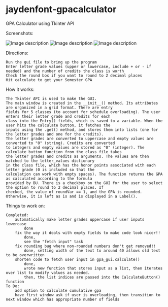 # jaydenfont-gpacalculator
GPA Calculator using Tkinter API

Screenshots: 

![Image description](https://github.com/jaydenfont/jaydenfont-gpacalculator/blob/master/EmptyGui.png)
![Image description](https://github.com/jaydenfont/jaydenfont-gpacalculator/blob/master/FilledGuiNoRound.png)
![Image description](https://github.com/jaydenfont/jaydenfont-gpacalculator/blob/master/FilledGuiRound.png)

Directions:

    Run the gui file to bring up the program
    Enter letter grade values (upper or lowercase, include + or - if needed) and the number of credits the class is worth
    Check the round box if you want to round to 2 decimal places
    Hit calculate to get your Semester GPA

How it works:

    The Tkinter API is used to make the GUI.
    The main window is created in the __init__() method. Its attributes are organized in a grid format. There are entry
    fields for 5 classes (to account for schedule overloading). The user enters their letter grade and credits for each
    class into the Entry() fields, which is saved to a variable. When the user hits the calculate button, it fetches the
    inputs using the .get() method, and stores them into lists (one for the letter grades and one for the credits).
    The letter grades are converted to uppercase and empty values are converted to "0" (string). Credits are converted
    to integers and empty values are stored as "0" (integer). The calculate_button function from the class file takes
    the letter grades and credits as arguments. The values are then matched to the letter_values dictionary
    in the class file, which has the honor points associated with each letter grade (0 is included so that the
    calculation can work with empty spaces). The function returns the GPA as calculated according to the formula
    provided by BU. There is a checkbox on the GUI for the user to select the option to round to 2 decimal places. If
    checked, the value of roundVar == 1, and the GPA is rounded. Otherwise, it is left as is and is displayed in a Label().

Things to work on:

    Completed:
        automatically make letter grades uppercase if user inputs lowercase
            done
        fix the way it deals with empty fields to make code look nicer!!
            done,
            see the "fetch input" task
        fix rounding bug where non-rounded numbers don't get removed!!
            done, setting width of the text to around 40 allows old text to be overwritten
        shorten code to fetch user input in gpa_gui.calculate()
            done,
            wrote new function that stores input as a list, then iterates over list to modify values as needed.
            then, the list indices are passed into the CalculateButton() function
    To Do:
        add option to calculate cumulative gpa
        have first window ask if user is overloading, then transition to next window which has appropriate number of fields
        

